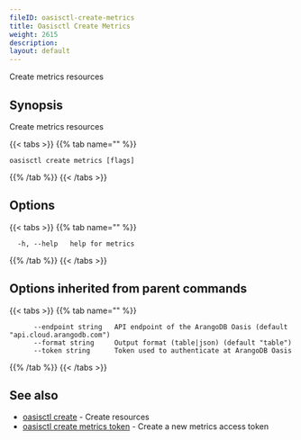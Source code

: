 ```yaml
---
fileID: oasisctl-create-metrics
title: Oasisctl Create Metrics
weight: 2615
description: 
layout: default
---
```

Create metrics resources

## Synopsis

Create metrics resources

{{< tabs >}}
{{% tab name="" %}}
```
oasisctl create metrics [flags]
```
{{% /tab %}}
{{< /tabs >}}

## Options

{{< tabs >}}
{{% tab name="" %}}
```
  -h, --help   help for metrics
```
{{% /tab %}}
{{< /tabs >}}

## Options inherited from parent commands

{{< tabs >}}
{{% tab name="" %}}
```
      --endpoint string   API endpoint of the ArangoDB Oasis (default "api.cloud.arangodb.com")
      --format string     Output format (table|json) (default "table")
      --token string      Token used to authenticate at ArangoDB Oasis
```
{{% /tab %}}
{{< /tabs >}}

## See also

* [oasisctl create]()	 - Create resources
* [oasisctl create metrics token](oasisctl-create-metrics-token)	 - Create a new metrics access token

